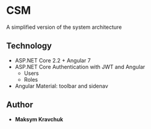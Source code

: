 # CSM
A simplified version of the system architecture
## Technology
<ul>
  <li>ASP.NET Core 2.2 + Angular 7</li>
  <li>ASP.NET Core Authentication with JWT and Angular
    <ul>
       <li>Users</li>
       <li>Roles</li>
      </ul>
  </li>
  <li>Angular Material: toolbar and sidenav</li>

</ul>


## Author

* **Maksym Kravchuk**
